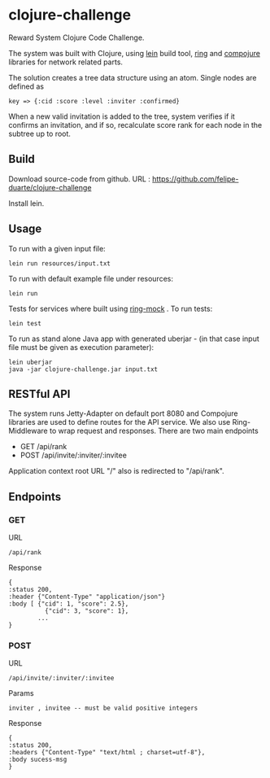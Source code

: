 # clojure-challenge

Reward System Clojure Code Challenge.

The system was built with Clojure, using [lein](http://leiningen.org/ "Lein") build tool, [ring](http://ring-clojure.github.io/ring/index.html "Ring") and [compojure](http://weavejester.github.io/compojure/ "Compojure")  libraries for network related parts.

The solution creates a tree data structure using an atom. Single nodes are defined as 
	
	key => {:cid :score :level :inviter :confirmed}

When a new valid invitation is added to the tree, system verifies if it confirms an invitation, and if so, recalculate score rank for each node in the subtree up to root.

## Build

Download source-code from github.
URL : https://github.com/felipe-duarte/clojure-challenge

Install lein.

## Usage
To run with a given input file:   

	lein run resources/input.txt

To run with default example file under resources:   

	lein run


Tests for services where built using [ring-mock](https://github.com/ring-clojure/ring-mock "Ring-Mock") . To run tests:

	lein test

To run as stand alone Java app with generated uberjar - (in that case input file must be given as execution parameter):

	lein uberjar
	java -jar clojure-challenge.jar input.txt 


## RESTful API

The system runs Jetty-Adapter on default port 8080 and Compojure libraries are used to define routes for the API service. We also use Ring-Middleware to wrap request and responses. There are two main endpoints 

*   GET /api/rank
*   POST /api/invite/:inviter/:invitee

Application context root URL "/" also is redirected to "/api/rank".

## Endpoints

### GET

URL 

	/api/rank 

Response 

	{	
	:status 200,
	:header {"Content-Type" "application/json"} 
	:body [ {"cid": 1, "score": 2.5},
    		  {"cid": 3, "score": 1},
    		... 
    } 

### POST

URL   

	/api/invite/:inviter/:invitee  
 
Params
 
	inviter , invitee -- must be valid positive integers
   
Response   

	{  
	:status 200,
	:headers {"Content-Type" "text/html ; charset=utf-8"},
	:body sucess-msg
	}
